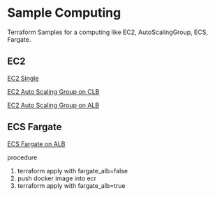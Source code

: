 # Sample Computing

Terraform Samples for a computing like EC2, AutoScalingGroup, ECS, Fargate.

## EC2

[EC2 Single](./modules/computing/ec2_single/)

[EC2 Auto Scaling Group on CLB](./modules/computing/ec2_clb/)

[EC2 Auto Scaling Group on ALB](./modules/computing/ec2_alb/)

## ECS Fargate

[ECS Fargate on ALB](./modules/computing/fargate_alb/)

procedure

1. terraform apply with fargate_alb=false
1. push docker image into ecr
1. terraform apply with fargate_alb=true
